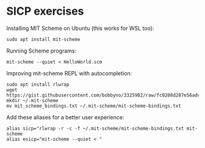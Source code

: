 # SICP exercises

Installing MIT Scheme on Ubuntu (this works for WSL too):

```shell
sudo apt install mit-scheme
```

Running Scheme programs:

```shell
mit-scheme --quiet < HelloWorld.scm
```

Improving mit-scheme REPL with autocompletion:

```shell
sudo apt install rlwrap
wget https://gist.githubusercontent.com/bobbyno/3325982/raw/fc0208d287e56adc12b4c76114fcd21a107082ad/mit_scheme_bindings.txt
mkdir ~/.mit-scheme
mv mit_scheme_bindings.txt ~/.mit-scheme/mit-scheme-bindings.txt
```

Add these aliases for a better user experience:

```shell
alias sicp="rlwrap -r -c -f ~/.mit-scheme/mit-scheme-bindings.txt mit-scheme
alias esicp="mit-scheme --quiet < "
```